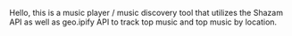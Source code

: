 Hello, this is a music player / music discovery tool that utilizes the Shazam API as well as geo.ipify API to track top music and top music by location. 